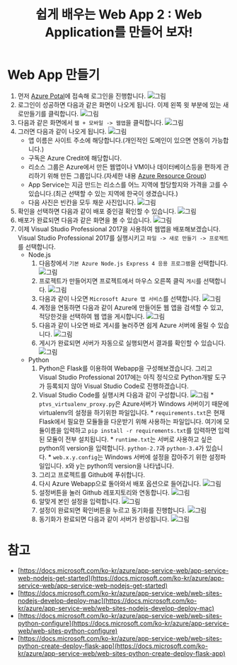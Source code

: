 ﻿---
layout: post
title: "쉽게 배우는 Web App 2 : Web Application를 만들어 보자!"
tag: [webapp]
---

# Web App 만들기
1. 먼저 [Azure Potal](https://portal.azure.com)에 접속해 로그인을 진행합니다.
![그림](https://azureforbeginner.blob.core.windows.net/images/login.png)
2. 로그인이 성공하면 다음과 같은 화면이 나오게 됩니다. 이제 왼쪽 윗 부분에 있는 새로만들기를 클릭합니다.
![그림](https://azureforbeginner.blob.core.windows.net/images/login_success.png)
3. 다음과 같은 화면에서 `웹 + 모바일 -> 웹앱`을 클릭합니다.
![그림](https://azureforbeginner.blob.core.windows.net/images/webapp_menu.png)
4. 그러면 다음과 같이 나오게 됩니다.
![그림](https://azureforbeginner.blob.core.windows.net/images/create_webapp.png)
	* 앱 이름은 사이트 주소에 해당합니다.(개인적인 도메인이 있으면 연동이 가능합니다.)
	* 구독은 Azure Credit에 해당합니다.
	* 리소스 그룹은 Azure에서 만든 웹앱이나 VM이나 데이터베이스등을 편하게 관리하기 위해 만든 그룹입니다.(자세한 내용 [Azure Resource Group](https://docs.microsoft.com/ko-kr/azure/azure-resource-manager/resource-group-overview))
	* App Service는 지금 만드는 리소스를 어느 지역에 할당할지와 가격을 고를 수 있습니다.(최근 선택할 수 있는 지역에 한국이 생겼습니다.)
	* 다음 사진은 빈칸을 모두 채운 사진입니다.
![그림](https://azureforbeginner.blob.core.windows.net/images/create_webapp_success.png)
5. 확인을 선택하면 다음과 같이 배포 중인걸 확인할 수 있습니다.
![그림](https://azureforbeginner.blob.core.windows.net/images/webapp_creating.png)
6. 배포가 완료되면 다음과 같은 화면을 볼 수 있습니다.
![그림](https://azureforbeginner.blob.core.windows.net/images/webapp_success.png)
7. 이제 Visual Studio Professional 2017을 사용하여 웹앱을 배포해보겠습니다. Visual Studio Professional 2017를 실행시키고 `파일 -> 새로 만들기 -> 프로젝트`를 선택합니다.
	* Node.js
		1. 다음창에서 `기본 Azure Node.js Express 4 응용 프로그램`을 선택합니다.
		![그림](https://azureforbeginner.blob.core.windows.net/images/create_project.PNG)
		2. 프로젝트가 만들어지면 프로젝트에서 마우스 오른쪽 클릭 `게시`를 선택합니다.
		![그림](https://azureforbeginner.blob.core.windows.net/images/webapp_publish.png)
		3. 다음과 같이 나오면 `Microsoft Azure 앱 서비스`를 선택합니다.
		![그림](https://azureforbeginner.blob.core.windows.net/images/publish_option.PNG)
		4. 계정을 연동하면 다음과 같이 Azure에 만들어둔 웹 앱을 검색할 수 있고, 적당한것을 선택하여 웹 앱을 게시합니다.
		![그림](https://azureforbeginner.blob.core.windows.net/images/webapp_account.PNG)
		5. 다음과 같이 나오면 바로 게시를 눌러주면 쉽게 Azure 서버에 올릴 수 있습니다.
		![그림](https://azureforbeginner.blob.core.windows.net/images/webapp_complate.PNG)
		6. 게시가 완료되면 서버가 자동으로 실행되면서 결과를 확인할 수 있습니다.
		![그림](https://azureforbeginner.blob.core.windows.net/images/webapp.png)
	* Python
		1. Python은 Flask를 이용하여 Webapp을 구성해보겠습니다. 그리고 Visual Studio Professional 2017에는 아직 정식으로 Python개발 도구가 등록되지 않아 Visual Studio Code로 진행하겠습니다.
		2. Visual Studio Code를 실행시켜 다음과 같이 구성합니다.
		![그림](https://azureforbeginner.blob.core.windows.net/images/visual-studio-code.PNG)
        		* `ptvs_virtualenv_proxy.py`은 Azure서버가 Windows 서버이기 때문에 virtualenv의 설정을 하기위한 파일입니다.
        		* `requirements.txt`은 현재 Flask에서 필요한 모듈들을 다운받기 위해 사용하는 파일입니다. 여기에 모듈이름을 입력하고 `pip install -r requirements.txt`를 입력하면 입력된 모듈이 전부 설치됩니다.
        		* `runtime.txt`는 서버로 사용하고 싶은 python의 version을 입력합니다. `python-2.7`과 `python-3.4`가 있습니다.
        		* `web.x.y.config`는 Windows 서버에 설정을 잡아주기 위한 설정파일입니다. x와 y는 python의 version을 나타냅니다.
		3. 그리고 프로젝트를 Github에 푸쉬합니다.
		4. 다시 Azure Webapp으로 돌아와서 배포 옵션으로 들어갑니다.
		![그림](https://azureforbeginner.blob.core.windows.net/images/webapp_github.png)
		5. 설정버튼을 눌러 Github 레포지토리와 연동합니다.
		![그림](https://azureforbeginner.blob.core.windows.net/images/webapp-github.png)
        6. 알맞게 본인 설정을 입력합니다.
        ![그림](https://azureforbeginner.blob.core.windows.net/images/webapp-github-select.PNG)
        7. 설정이 완료되면 확인버튼을 누르고 동기화를 진행합니다.
        ![그림](https://azureforbeginner.blob.core.windows.net/images/webapp-sync.PNG)
        8. 동기화가 완료되면 다음과 같이 서버가 완성됩니다.
        ![그림](https://azureforbeginner.blob.core.windows.net/images/python-server.PNG)

# 참고
* [https://docs.microsoft.com/ko-kr/azure/app-service-web/app-service-web-nodejs-get-started](https://docs.microsoft.com/ko-kr/azure/app-service-web/app-service-web-nodejs-get-started)
* [https://docs.microsoft.com/ko-kr/azure/app-service-web/web-sites-nodejs-develop-deploy-mac](https://docs.microsoft.com/ko-kr/azure/app-service-web/web-sites-nodejs-develop-deploy-mac)
* [https://docs.microsoft.com/ko-kr/azure/app-service-web/web-sites-python-configure](https://docs.microsoft.com/ko-kr/azure/app-service-web/web-sites-python-configure)
* [https://docs.microsoft.com/ko-kr/azure/app-service-web/web-sites-python-create-deploy-flask-app](https://docs.microsoft.com/ko-kr/azure/app-service-web/web-sites-python-create-deploy-flask-app)
